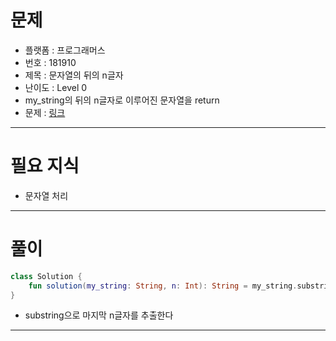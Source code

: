 # 문제
- 플랫폼 : 프로그래머스
- 번호 : 181910
- 제목 : 문자열의 뒤의 n글자
- 난이도 : Level 0
- my_string의 뒤의 n글자로 이루어진 문자열을 return
- 문제 : <a href="https://school.programmers.co.kr/learn/courses/30/lessons/181910" target="_blank">링크</a>

---

# 필요 지식
- 문자열 처리

---

# 풀이
```kotlin
class Solution {
    fun solution(my_string: String, n: Int): String = my_string.substring(my_string.length -n)
}
```
- substring으로 마지막 n글자를 추출한다

---
